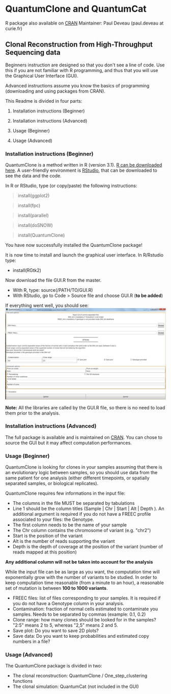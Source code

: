 # QuantumClone and QuantumCat

R package also available on [CRAN](http://cran.r-project.org/web/packages/QuantumClone/index.html)
Maintainer: Paul Deveau (paul.deveau at curie.fr)

## Clonal Reconstruction from High-Throughput Sequencing data
Beginners instruction are designed so that you don't see a line of code. Use this if you are not familiar with R programming, and thus that you will use the Graphical User Interface (GUI).

Advanced instructions assume you know the basics of programming (downloading and using packages from CRAN).

This Readme is divided in four parts:

1. Installation instructions (Beginner)

2. Installation instructions (Advanced)

3. Usage (Beginner)

4. Usage (Advanced) 



### Installation instructions (Beginner)

QuantumClone is a method written in R (version 3.1). [R can be downloaded here](http://cran.r-project.org/mirrors.html). 
A user-friendly environment is [RStudio](http://www.rstudio.com/products/rstudio/download/), that can be downloaded to see the data and the code.

In R or RStudio, type (or copy/paste) the following instructions:
> install(ggplot2) 

> install(fpc)

> install(parallel)

> install(doSNOW)

> install(QuantumClone)

You have now successfully installed the QuantumClone package!

It is now time to install and launch the graphical user interface. In R/Rstudio type:
* install(RGtk2)

Now download the file GUI.R from the master. 
* With R, type: source(/PATH/TO/GUI.R)
* With RStudio, go to Code > Source file and choose GUI.R (**to be added**)

If everything went well, you should see:
![alt tag](https://github.com/DeveauP/QuantumClone/blob/master/Images/GUI.png)
 
**Note:**
All the libraries are called by the GUI.R file, so there is no need to load them prior to the analysis.

### Installation instructions (Advanced)

The full package is available and is maintained on [CRAN](http://cran.r-project.org/web/packages/QuantumClone/index.html). 
You can chose to source the GUI but it may affect computation performances.

### Usage (Beginner)
QuantumClone is looking for clones in your samples assuming that there is an evolutionary logic between samples, so you should use data from the same patient for one analysis (either different timepoints, or spatially separated samples, or biological replicates).


QuantumClone requires few informations in the input file:
* The columns in the file MUST be separated by tabulations
* Line 1 should be the column titles (Sample | Chr | Start | Alt | Depth ). An additional argument is required if you do not have a FREEC profile associated to your files: the Genotype. 
* The first column needs to be the name of your sample
* The Chr column contains the chromosome of variant (e.g. "chr2")
* Start is the position of the variant
* Alt is the number of reads supporting the variant
* Depth is the depth of coverage at the position of the variant (number of reads mapped at this position)

**Any additional column will not be taken into account for the analysis**

While the input file can be as large as you want, the computation time will exponentially grow with the number of variants to be studied. In order to keep computation time reasonable (from a minute to an hour), a reasonable set of mutation is between **100 to 1000 variants**.

* FREEC files: list of files corresponding to your samples. It is required if you do not have a Genotype column in your analysis.
* Contamination: fraction of normal cells estimated to contaminate you samples. Needs to be separated by commas (example: 0.1, 0.2)
* Clone range: how many clones should be looked for in the samples? "2:5" means 2 to 5, whereas "2,5" means 2 and 5.
* Save plot: Do you want to save 2D plots?
* Save data: Do you want to keep probabilities and estimated copy numbers in a file?



### Usage (Advanced)
The QuantumClone package is divided in two:
* The clonal reconstruction: QuantumClone / One_step_clustering functions
* The clonal simulation: QuantumCat (not included in the GUI)


